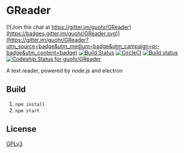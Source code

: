# GReader

[![Join the chat at https://gitter.im/guohr/GReader](https://badges.gitter.im/guohr/GReader.svg)](https://gitter.im/guohr/GReader?utm_source=badge&utm_medium=badge&utm_campaign=pr-badge&utm_content=badge)
[![Build Status](https://travis-ci.org/guohr/GReader.svg?branch=master)](https://travis-ci.org/guohr/GReader)
[![CircleCI](https://circleci.com/gh/guohr/GReader/tree/master.svg?style=svg)](https://circleci.com/gh/guohr/GReader/tree/master)
[![Build status](https://ci.appveyor.com/api/projects/status/wpru0j5db4smdbnu?svg=true)](https://ci.appveyor.com/project/banyudu/greader)
[![Codeship Status for guohr/GReader](https://codeship.com/projects/c44a53c0-2ef8-0134-5b53-5ebc8f268022/status?branch=master)](https://codeship.com/projects/163772)

A text reader, powered by node.js and electron

## Build

1. `npm install`
2. `npm start`

## License
[GPLv3](./LICENSE)
